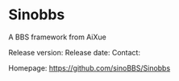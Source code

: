 Sinobbs
===================================================================================

A BBS framework from AiXue

Release version:
Release date:
Contact:

Homepage: https://github.com/sinoBBS/Sinobbs

